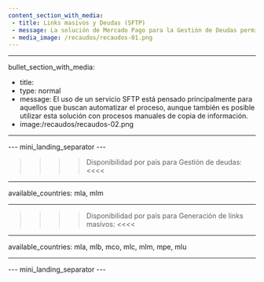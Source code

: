 ```yaml
---
content_section_with_media: 
 - title: Links masivos y Deudas (SFTP)
 - message: La solución de Mercado Pago para la Gestión de Deudas permite crear deudas en lotes de forma eficiente utilizando un servicio SFTP proporcionado por la plataforma para procesar la información contenida en los archivos. Las deudas pueden ser pagadas con la Wallet de Mercado Pago, a través de la opción "Cuentas y Servicios". A su vez, cuenta con una solución para la Generación de Links masivos, que permite la creación en lotes de Links de Pago, siguiendo un proceso similar al flujo de deudas, mediante el procesamiento de archivos.
 - media_image: /recaudos/recaudos-01.png
---
```


---
bullet_section_with_media: 
 - title: 
 - type: normal
 - message: El uso de un servicio SFTP está pensado principalmente para aquellos que buscan automatizar el proceso, aunque también es posible utilizar esta solución con procesos manuales de copia de información.
 - image:/recaudos/recaudos-02.png
---

--- mini_landing_separator ---

>>>> Disponibilidad por país para Gestión de deudas: <<<<
---
available_countries: mla, mlm

---

>>>> Disponibilidad por país para Generación de links masivos: <<<<
---
available_countries: mla, mlb, mco, mlc, mlm, mpe, mlu

---
--- mini_landing_separator ---
